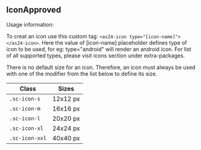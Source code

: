 <h2>Icon<span class="status approved">Approved</span></h2>

Usage information:

To creat an icon use this custom tag: `<as24-icon type="[icon-name]"></as24-icon>`. Here the value of [icon-name] placeholder defines type of icon to be used, for eg: type="android" will render an android icon. For list of all supported types, please visit icons section under extra-packages.

There is no default size for an icon. Therefore, an icon must always be used with one of the modifier from the list below to define its size.

<table class="docs-table docs-table-visibility">
    <thead>
    <tr>
        <th>Class</th>
        <th>Sizes</th>
    </tr>
    </thead>
    <tbody>
    <tr>
        <td><code>.sc-icon-s</code></td>
        <td>12x12 px</td>
    </tr>
    <tr>
        <td><code>.sc-icon-m</code></td>
        <td>16x16 px</td>
    </tr>
    <tr>
        <td><code>.sc-icon-l</code></td>
        <td>20x20 px</td>
    </tr>
    <tr>
        <td><code>.sc-icon-xl</code></td>
        <td>24x24 px</td>
    </tr>
    <tr>
        <td><code>.sc-icon-xxl</code></td>
        <td>40x40 px</td>
    </tr>
    </tbody>
</table>
